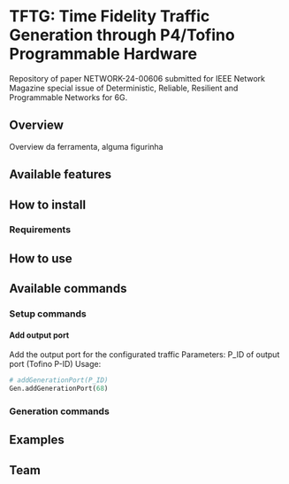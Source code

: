 # TFTG: Time Fidelity Traffic Generation through P4/Tofino Programmable Hardware

Repository of paper NETWORK-24-00606 submitted for IEEE Network Magazine special issue of Deterministic, Reliable, Resilient and Programmable Networks for 6G.

## Overview

Overview da ferramenta, alguma figurinha


## Available features



## How to install

### Requirements

## How to use


## Available commands

### Setup commands

#### Add output port
Add the output port for the configurated traffic
Parameters: P_ID of output port (Tofino P-ID)
Usage:
```python
# addGenerationPort(P_ID)
Gen.addGenerationPort(68)
```

### Generation commands




## Examples




## Team
